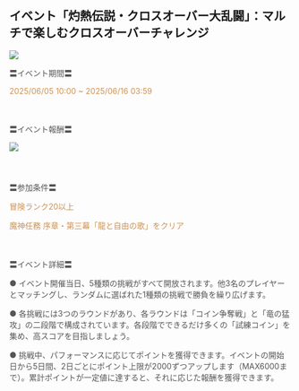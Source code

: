 ## イベント「灼熱伝説・クロスオーバー大乱闘」：マルチで楽しむクロスオーバーチャレンジ
<img src="https://sdk.hoyoverse.com/upload/ann/2025/05/09/ac6486c5182e8d24ea30c8c82d16298a_7009589153446908905.png">
<p style="white-space: pre-wrap; text-align: left;"><span style="color:rgba(85,85,85,1)">〓イベント期間〓</span></p><p style="white-space: pre-wrap; text-align: left;"><span style="color:rgba(204,146,85,1)"><t class="t_lc" contenteditable="false">2025/06/05 10:00</t> ~ <t class="t_lc" contenteditable="false">2025/06/16 03:59</t></span></p><p style="white-space: pre-wrap; min-height: 1.5em; text-align: left;"><span style="color:rgba(85,85,85,1)"> </span></p><p style="white-space: pre-wrap; text-align: left;"><span style="color:rgba(85,85,85,1)">〓イベント報酬〓</span></p><p style="white-space: pre-wrap; min-height: 1.5em; text-align: left;"><img src="https://sdk.hoyoverse.com/upload/ann/2025/04/03/b593739d67d493918e804af51fad4e3b_1145490516690196611.png" href="" style="border:none;vertical-align:middle;"></p><p style="white-space: pre-wrap; min-height: 1.5em; text-align: left;"></p><p style="white-space: pre-wrap; text-align: left;"><span style="color:rgba(85,85,85,1)">〓参加条件〓</span></p><p style="white-space: pre-wrap; text-align: left;"><span style="color:rgba(204,146,85,1)">冒険ランク20以上</span></p><p style="white-space: pre-wrap; text-align: left;"><span style="color:rgba(204,146,85,1)">魔神任務 序章・第三幕「龍と自由の歌」をクリア</span></p><p style="white-space: pre-wrap; min-height: 1.5em; text-align: left;"></p><p style="white-space: pre-wrap; text-align: left;"><span style="color:rgba(85,85,85,1)">〓イベント詳細〓</span></p><p style="white-space: pre-wrap; text-align: left;"><span style="color:rgba(85,85,85,1)">● イベント開催当日、5種類の挑戦がすべて開放されます。他3名のプレイヤーとマッチングし、ランダムに選ばれた1種類の挑戦で勝負を繰り広げます。</span></p><p style="white-space: pre-wrap; text-align: left;"><span style="color:rgba(85,85,85,1)">● 各挑戦には3つのラウンドがあり、各ラウンドは「コイン争奪戦」と「竜の猛攻」の二段階で構成されています。各段階でできるだけ多くの「試練コイン」を集め、高スコアを目指しましょう。</span></p><p style="white-space: pre-wrap; text-align: left;"><span style="color:rgba(85,85,85,1)">● 挑戦中、パフォーマンスに応じてポイントを獲得できます。イベントの開始日から5日間、2日ごとにポイント上限が2000ずつアップします（MAX6000まで）。累計ポイントが一定値に達すると、それに応じた報酬を獲得できます。</span></p>
